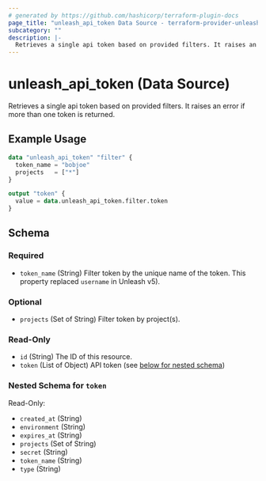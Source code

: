 ```yaml
---
# generated by https://github.com/hashicorp/terraform-plugin-docs
page_title: "unleash_api_token Data Source - terraform-provider-unleash"
subcategory: ""
description: |-
  Retrieves a single api token based on provided filters. It raises an error if more than one token is returned.
---
```


# unleash_api_token (Data Source)

Retrieves a single api token based on provided filters. It raises an error if more than one token is returned.

## Example Usage

```terraform
data "unleash_api_token" "filter" {
  token_name = "bobjoe"
  projects   = ["*"]
}

output "token" {
  value = data.unleash_api_token.filter.token
}
```

<!-- schema generated by tfplugindocs -->
## Schema

### Required

- `token_name` (String) Filter token by the unique name of the token. This property replaced `username` in Unleash v5).

### Optional

- `projects` (Set of String) Filter token by project(s).

### Read-Only

- `id` (String) The ID of this resource.
- `token` (List of Object) API token (see [below for nested schema](#nestedatt--token))

<a id="nestedatt--token"></a>
### Nested Schema for `token`

Read-Only:

- `created_at` (String)
- `environment` (String)
- `expires_at` (String)
- `projects` (Set of String)
- `secret` (String)
- `token_name` (String)
- `type` (String)
